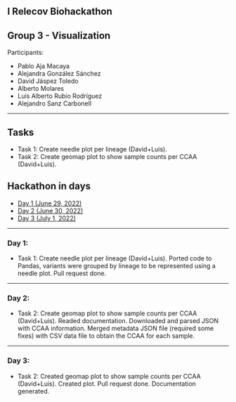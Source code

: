 ## I Relecov Biohackathon
## Group 3 - Visualization
Participants:
- Pablo Aja Macaya
- Alejandra González Sánchez
- David Jáspez Toledo
- Alberto Molares
- Luis Alberto Rubio Rodríguez
- Alejandro Sanz Carbonell




---

## Tasks
- Task 1: Create needle plot per lineage (David+Luis).
- Task 2: Create geomap plot to show sample counts per CCAA (David+Luis).


## Hackathon in days
* [Day 1 (June 29, 2022)](#day-1)
* [Day 2 (June 30, 2022)](#day-2)
* [Day 3 (July 1, 2022)](#day-3)

---

### Day 1:
- Task 1: Create needle plot per lineage (David+Luis). Ported code to Pandas, variants were grouped by lineage to be represented using a needle plot. Pull request done.

---

### Day 2:
- Task 2: Create geomap plot to show sample counts per CCAA (David+Luis). Readed documentation. Downloaded and parsed JSON with CCAA information. Merged metadata JSON file (required some fixes) with CSV data file to obtain the CCAA for each sample.

---

### Day 3:
- Task 2: Created geomap plot to show sample counts per CCAA (David+Luis). Created plot. Pull request done. Documentation generated.
